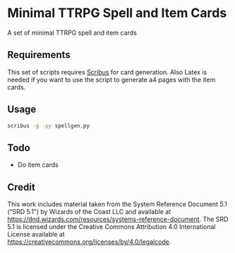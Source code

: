 # Minimal TTRPG Spell and Item Cards
A set of minimal TTRPG spell and item cards

## Requirements
This set of scripts requires [Scribus](https://www.scribus.net) for card generation. Also Latex is needed if you want to use the script to generate a4 pages with the item cards.

## Usage


~~~bash
scribus -g -py spellgen.py
~~~

## Todo
- Do item cards

## Credit
This work includes material taken from the System Reference Document 5.1 (“SRD 5.1”) by Wizards of
the Coast LLC and available at https://dnd.wizards.com/resources/systems-reference-document. The
SRD 5.1 is licensed under the Creative Commons Attribution 4.0 International License available at
https://creativecommons.org/licenses/by/4.0/legalcode.
